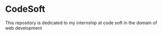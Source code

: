 # CodeSoft
This repository is dedicated to my internship at code soft in the domain of web development 
